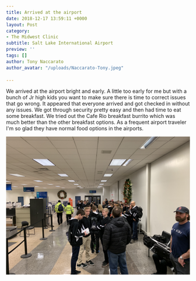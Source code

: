 ```yaml
---
title: Arrived at the airport
date: 2018-12-17 13:59:11 +0000
layout: Post
category:
- The Midwest Clinic
subtitle: Salt Lake International Airport
preview: ''
tags: []
author: Tony Naccarato
author_avatar: "/uploads/Naccarato-Tony.jpeg"

---
```

We arrived at the airport bright and early. A little too early for me but with a bunch of Jr high kids you want to make sure there is time to correct issues that go wrong. It appeared that everyone arrived and got checked in without any issues. We got through security pretty easy and then had time to eat some breakfast. We tried out the Cafe Rio breakfast burrito which was much better than the other breakfast options. As a frequent airport traveler I'm so glad they have normal food options in the airports. 

![](/uploads/4EB07D20-2F14-4822-BFE2-D6EF263F3DD7.jpeg)